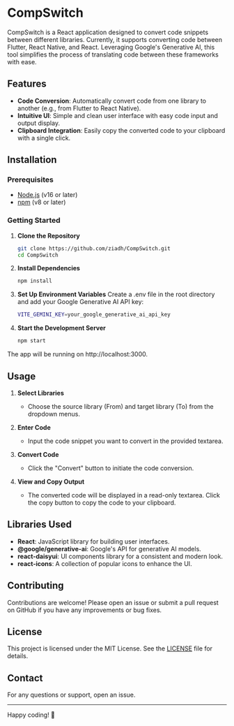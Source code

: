# CompSwitch

CompSwitch is a React application designed to convert code snippets between different libraries. Currently, it supports converting code between Flutter, React Native, and React. Leveraging Google's Generative AI, this tool simplifies the process of translating code between these frameworks with ease.

## Features

- **Code Conversion**: Automatically convert code from one library to another (e.g., from Flutter to React Native).
- **Intuitive UI**: Simple and clean user interface with easy code input and output display.
- **Clipboard Integration**: Easily copy the converted code to your clipboard with a single click.

## Installation

### Prerequisites

- [Node.js](https://nodejs.org/) (v16 or later)
- [npm](https://www.npmjs.com/) (v8 or later)
### Getting Started

1. **Clone the Repository**

   ```bash
   git clone https://github.com/ziadh/CompSwitch.git
   cd CompSwitch
   ```
2. **Install Dependencies**

   ```bash
   npm install
   ```
3. **Set Up Environment Variables**
Create a .env file in the root directory and add your Google Generative AI API key:



   ```bash
   VITE_GEMINI_KEY=your_google_generative_ai_api_key
   ```
4. **Start the Development Server**

   ```bash
   npm start
   ```

The app will be running on http://localhost:3000.
## Usage

1. **Select Libraries**

   - Choose the source library (From) and target library (To) from the dropdown menus.

2. **Enter Code**

   - Input the code snippet you want to convert in the provided textarea.

3. **Convert Code**

   - Click the "Convert" button to initiate the code conversion.

4. **View and Copy Output**

   - The converted code will be displayed in a read-only textarea. Click the copy button to copy the code to your clipboard.

## Libraries Used

- **React**: JavaScript library for building user interfaces.
- **@google/generative-ai**: Google's API for generative AI models.
- **react-daisyui**: UI components library for a consistent and modern look.
- **react-icons**: A collection of popular icons to enhance the UI.

## Contributing

Contributions are welcome! Please open an issue or submit a pull request on GitHub if you have any improvements or bug fixes.

## License

This project is licensed under the MIT License. See the [LICENSE](LICENSE) file for details.

## Contact

For any questions or support, open an issue. 

---

Happy coding! 🚀


